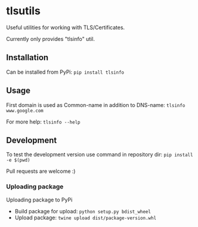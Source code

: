 # tlsutils
Useful utilities for working with TLS/Certificates.

Currently only provides "tlsinfo" util.

## Installation
Can be installed from PyPi: `pip install tlsinfo`

## Usage
First domain is used as Common-name in addition to DNS-name: `tlsinfo www.google.com`

For more help: `tlsinfo --help`

## Development
To test the development version use command in repository dir: `pip install -e $(pwd)`

Pull requests are welcome :)

### Uploading package
Uploading package to PyPi

- Build package for upload: `python setup.py bdist_wheel`
- Upload package: `twine upload dist/package-version.whl`
